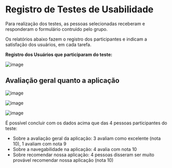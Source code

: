# Registro de Testes de Usabilidade

Para realização dos testes, as pessoas selecionadas receberam e responderam o formulário contruido pelo grupo.

Os relatórios abaixo fazem o registro dos participantes e indicam a satisfação dos usuários, em cada tarefa. 

**Registro dos Usuários que participaram do teste:**

![image](https://github.com/ICEI-PUC-Minas-PMV-ADS/spacenet-puc/blob/63e5ec45036801cc424414c24d0db2923d58a296/docs/img/Participantes.png)



## Avaliação geral quanto a aplicação


![image](https://github.com/ICEI-PUC-Minas-PMV-ADS/spacenet-puc/blob/de139a729e99242c2191ee025e3cc72a8132bf0b/docs/img/Pergunta%201.png)

![image](https://github.com/ICEI-PUC-Minas-PMV-ADS/spacenet-puc/blob/de139a729e99242c2191ee025e3cc72a8132bf0b/docs/img/Pergunta%202.png)

![image](https://github.com/ICEI-PUC-Minas-PMV-ADS/spacenet-puc/blob/de139a729e99242c2191ee025e3cc72a8132bf0b/docs/img/Pergunta%203.png)


É possível concluir com os dados acima que das 4 pessoas participantes do teste:
* Sobre a avaliação geral da aplicação: 3 avaliam como excelente (nota 10), 1 avaliam com nota 9 
* Sobre a navegabilidade na aplicação: 4 avalia com nota 10
* Sobre recomendar nossa aplicação: 4 pessoas disseram ser muito provável recomendar nossa aplicação (nota 10)
